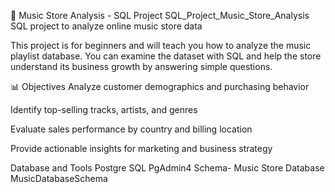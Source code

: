 🎵 Music Store Analysis - SQL Project
SQL_Project_Music_Store_Analysis
SQL project to analyze online music store data

This project is for beginners and will teach you how to analyze the music playlist database. You can examine the dataset with SQL and help the store understand its business growth by answering simple questions.

📊 Objectives
Analyze customer demographics and purchasing behavior

Identify top-selling tracks, artists, and genres

Evaluate sales performance by country and billing location

Provide actionable insights for marketing and business strategy





Database and Tools
Postgre SQL
PgAdmin4
Schema- Music Store Database
MusicDatabaseSchema
